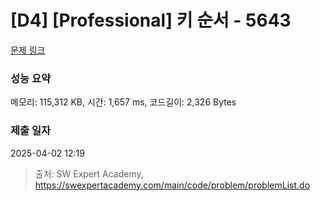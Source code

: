 # [D4] [Professional] 키 순서 - 5643 

[문제 링크](https://swexpertacademy.com/main/code/problem/problemDetail.do?contestProbId=AWXQsLWKd5cDFAUo) 

### 성능 요약

메모리: 115,312 KB, 시간: 1,657 ms, 코드길이: 2,326 Bytes

### 제출 일자

2025-04-02 12:19



> 출처: SW Expert Academy, https://swexpertacademy.com/main/code/problem/problemList.do